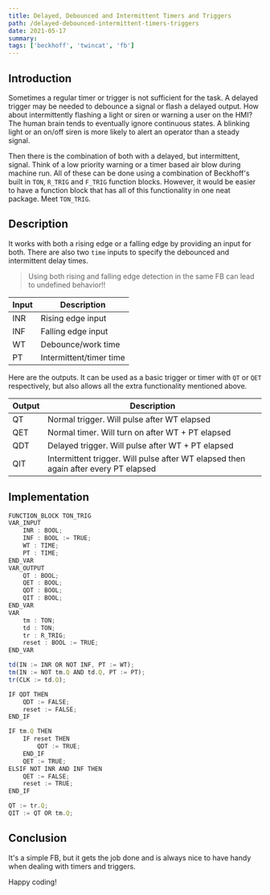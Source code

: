```yaml
---
title: Delayed, Debounced and Intermittent Timers and Triggers
path: /delayed-debounced-intermittent-timers-triggers
date: 2021-05-17
summary: 
tags: ['beckhoff', 'twincat', 'fb']
---
```


## Introduction
Sometimes a regular timer or trigger is not sufficient for the task. A delayed trigger may be needed to debounce a signal or flash a delayed output. How about intermittently flashing a light or siren or warning a user on the HMI? The human brain tends to eventually ignore continuous states. A blinking light or an on/off siren is more likely to alert an operator than a steady signal.

Then there is the combination of both with a delayed, but intermittent, signal. Think of a low priority warning or a timer based air blow during machine run. All of these can be done using a combination of Beckhoff's built in `TON`, `R_TRIG` and `F_TRIG` function blocks. However, it would be easier to have a function block that has all of this functionality in one neat package. Meet `TON_TRIG`.

## Description
It works with both a rising edge or a falling edge by providing an input for both. There are also two `time` inputs to specify the debounced and intermittent delay times.

> Using both rising and falling edge detection in the same FB can lead to undefined behavior!!

| Input | Description |
| ----- | ----------- |
| INR | Rising edge input |
| INF | Falling edge input |
| WT  | Debounce/work time |
| PT  | Intermittent/timer time |

Here are the outputs. It can be used as a basic trigger or timer with `QT` or `QET` respectively, but also allows all the extra functionality mentioned above.

| Output | Description |
| ------ | ----------- |
| QT  | Normal trigger. Will pulse after WT elapsed |
| QET | Normal timer. Will turn on after WT + PT elapsed |
| QDT | Delayed trigger. Will pulse after WT + PT elapsed |
| QIT | Intermittent trigger. Will pulse after WT elapsed then again after every PT elapsed |

## Implementation
```typescript
FUNCTION_BLOCK TON_TRIG
VAR_INPUT
	INR : BOOL;
	INF : BOOL := TRUE;
	WT : TIME;
	PT : TIME;
END_VAR
VAR_OUTPUT
	QT : BOOL;
	QET : BOOL;
	QDT : BOOL;
	QIT : BOOL;
END_VAR
VAR
	tm : TON;
	td : TON;
	tr : R_TRIG;
	reset : BOOL := TRUE;
END_VAR

td(IN := INR OR NOT INF, PT := WT);
tm(IN := NOT tm.Q AND td.Q, PT := PT);
tr(CLK := td.Q);

IF QDT THEN
	QDT := FALSE;
	reset := FALSE;
END_IF

IF tm.Q THEN
	IF reset THEN
		QDT := TRUE;
	END_IF
	QET := TRUE;
ELSIF NOT INR AND INF THEN
	QET := FALSE;
	reset := TRUE;
END_IF

QT := tr.Q;
QIT := QT OR tm.Q;
```

## Conclusion
It's a simple FB, but it gets the job done and is always nice to have handy when dealing with timers and triggers.

Happy coding!
